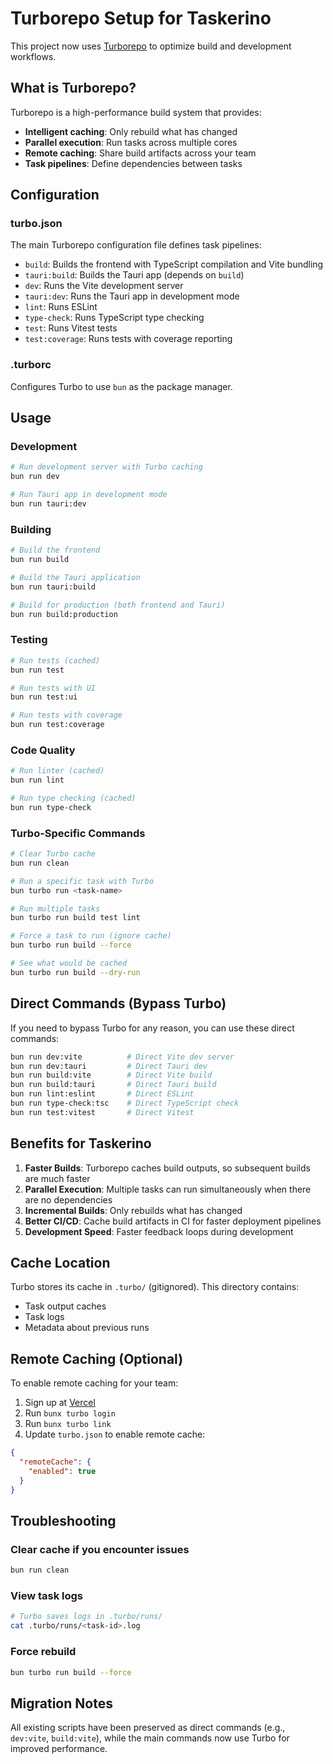 # Turborepo Setup for Taskerino

This project now uses [Turborepo](https://turbo.build) to optimize build and development workflows.

## What is Turborepo?

Turborepo is a high-performance build system that provides:
- **Intelligent caching**: Only rebuild what has changed
- **Parallel execution**: Run tasks across multiple cores
- **Remote caching**: Share build artifacts across your team
- **Task pipelines**: Define dependencies between tasks

## Configuration

### turbo.json

The main Turborepo configuration file defines task pipelines:

- `build`: Builds the frontend with TypeScript compilation and Vite bundling
- `tauri:build`: Builds the Tauri app (depends on `build`)
- `dev`: Runs the Vite development server
- `tauri:dev`: Runs the Tauri app in development mode
- `lint`: Runs ESLint
- `type-check`: Runs TypeScript type checking
- `test`: Runs Vitest tests
- `test:coverage`: Runs tests with coverage reporting

### .turborc

Configures Turbo to use `bun` as the package manager.

## Usage

### Development

```bash
# Run development server with Turbo caching
bun run dev

# Run Tauri app in development mode
bun run tauri:dev
```

### Building

```bash
# Build the frontend
bun run build

# Build the Tauri application
bun run tauri:build

# Build for production (both frontend and Tauri)
bun run build:production
```

### Testing

```bash
# Run tests (cached)
bun run test

# Run tests with UI
bun run test:ui

# Run tests with coverage
bun run test:coverage
```

### Code Quality

```bash
# Run linter (cached)
bun run lint

# Run type checking (cached)
bun run type-check
```

### Turbo-Specific Commands

```bash
# Clear Turbo cache
bun run clean

# Run a specific task with Turbo
bun turbo run <task-name>

# Run multiple tasks
bun turbo run build test lint

# Force a task to run (ignore cache)
bun turbo run build --force

# See what would be cached
bun turbo run build --dry-run
```

## Direct Commands (Bypass Turbo)

If you need to bypass Turbo for any reason, you can use these direct commands:

```bash
bun run dev:vite          # Direct Vite dev server
bun run dev:tauri         # Direct Tauri dev
bun run build:vite        # Direct Vite build
bun run build:tauri       # Direct Tauri build
bun run lint:eslint       # Direct ESLint
bun run type-check:tsc    # Direct TypeScript check
bun run test:vitest       # Direct Vitest
```

## Benefits for Taskerino

1. **Faster Builds**: Turborepo caches build outputs, so subsequent builds are much faster
2. **Parallel Execution**: Multiple tasks can run simultaneously when there are no dependencies
3. **Incremental Builds**: Only rebuilds what has changed
4. **Better CI/CD**: Cache build artifacts in CI for faster deployment pipelines
5. **Development Speed**: Faster feedback loops during development

## Cache Location

Turbo stores its cache in `.turbo/` (gitignored). This directory contains:
- Task output caches
- Task logs
- Metadata about previous runs

## Remote Caching (Optional)

To enable remote caching for your team:

1. Sign up at [Vercel](https://vercel.com)
2. Run `bunx turbo login`
3. Run `bunx turbo link`
4. Update `turbo.json` to enable remote cache:

```json
{
  "remoteCache": {
    "enabled": true
  }
}
```

## Troubleshooting

### Clear cache if you encounter issues

```bash
bun run clean
```

### View task logs

```bash
# Turbo saves logs in .turbo/runs/
cat .turbo/runs/<task-id>.log
```

### Force rebuild

```bash
bun turbo run build --force
```

## Migration Notes

All existing scripts have been preserved as direct commands (e.g., `dev:vite`, `build:vite`), while the main commands now use Turbo for improved performance.

